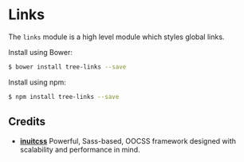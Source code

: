 # Links

The `links` module is a high level module which styles global links.

Install using Bower:

```sh
$ bower install tree-links --save
```

Install using npm:

```sh
$ npm install tree-links --save
```

## Credits

* **[inuitcss](https://github.com/inuitcss)** Powerful, Sass-based, OOCSS
framework designed with scalability and performance in mind.
